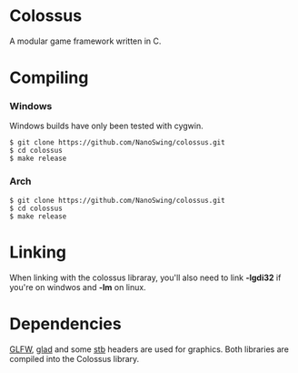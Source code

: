 # Colossus
A modular game framework written in C.


# Compiling
### Windows
Windows builds have only been tested with cygwin.
```shell
$ git clone https://github.com/NanoSwing/colossus.git
$ cd colossus
$ make release
```

### Arch
```shell
$ git clone https://github.com/NanoSwing/colossus.git
$ cd colossus
$ make release
```

# Linking
When linking with the colossus libraray, you'll also need to link **-lgdi32** if you're on windwos and **-lm** on linux.

# Dependencies
[GLFW](https://github.com/glfw/glfw), [glad](https://github.com/Dav1dde/glad) and some [stb](https://github.com/nothings/stb) headers are used for graphics. Both libraries are compiled into the Colossus library.
